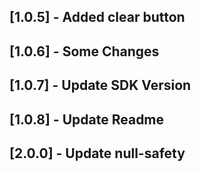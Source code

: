 ## [1.0.5] - Added clear button
## [1.0.6] - Some Changes
## [1.0.7] - Update SDK Version
## [1.0.8] - Update Readme
## [2.0.0] - Update null-safety
